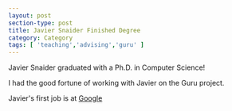 ```yaml
---
layout: post
section-type: post
title: Javier Snaider Finished Degree
category: Category
tags: [ 'teaching','advising','guru' ]
---
```

Javier Snaider graduated with a Ph.D. in Computer Science!

I had the good fortune of working with Javier on the Guru project.

Javier's first job is at [Google](https://plus.google.com/118032500838123650225/posts)

